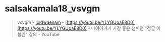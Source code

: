 # salsakamala18_vsvgm
> vsvgm - [loldwaenam](https://m.youtube.com/@loldwaenam) - [https://youtu.be/YLYGUoaE8D0](https://youtu.be/YLYGUoaE8D0) - 다이아가기 가장 좋은 챔피언 "정글 이블린" 강의 - YouTube
